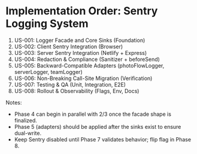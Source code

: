 # Implementation Order: Sentry Logging System

1) US-001: Logger Facade and Core Sinks (Foundation)
2) US-002: Client Sentry Integration (Browser)
3) US-003: Server Sentry Integration (Netlify + Express)
4) US-004: Redaction & Compliance (Sanitizer + beforeSend)
5) US-005: Backward-Compatible Adapters (photoFlowLogger, serverLogger, teamLogger)
6) US-006: Non-Breaking Call-Site Migration (Verification)
7) US-007: Testing & QA (Unit, Integration, E2E)
8) US-008: Rollout & Observability (Flags, Env, Docs)

Notes:
- Phase 4 can begin in parallel with 2/3 once the facade shape is finalized.
- Phase 5 (adapters) should be applied after the sinks exist to ensure dual-write.
- Keep Sentry disabled until Phase 7 validates behavior; flip flag in Phase 8.
